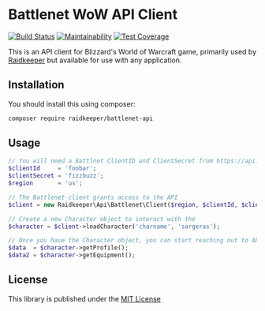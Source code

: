 # Battlenet WoW API Client

[![Build Status](https://app.travis-ci.com/Raidkeeper/battlenet-api.svg?branch=main)](https://app.travis-ci.com/Raidkeeper/battlenet-api) [![Maintainability](https://api.codeclimate.com/v1/badges/17447db6fde416c6d590/maintainability)](https://codeclimate.com/github/Raidkeeper/blizzard-api/maintainability) [![Test Coverage](https://api.codeclimate.com/v1/badges/17447db6fde416c6d590/test_coverage)](https://codeclimate.com/github/Raidkeeper/blizzard-api/test_coverage)

This is an API client for Blizzard's World of Warcraft game, primarily used by [Raidkeeper](https://raidkeeper.com) but available for use with any application.

## Installation
You should install this using composer:
```bash
composer require raidkeeper/battlenet-api
```

## Usage
```php
// You will need a Battlnet ClientID and ClientSecret from https://api.battlenet.com
$clientId     = 'foobar';
$clientSecret = 'fizzbuzz';
$region       = 'us';

// The Battlenet client grants access to the API
$client = new Raidkeeper\Api\Battlenet\Client($region, $clientId, $clientSecret);

// Create a new Character object to interact with the 
$character = $client->loadCharacter('charname', 'sargeras');

// Once you have the Character object, you can start reaching out to API endpoints
$data  = $character->getProfile();
$data2 = $character->getEquipment();

```

## License
This library is published under the [MIT License](/LICENSE)